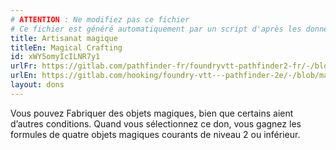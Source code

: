 ```yaml
---
# ATTENTION : Ne modifiez pas ce fichier
# Ce fichier est généré automatiquement par un script d'après les données du module Foundry VTT officiel et de sa traduction
title: Artisanat magique
titleEn: Magical Crafting
id: xWY5omyIcILNR7y1
urlFr: https://gitlab.com/pathfinder-fr/foundryvtt-pathfinder2-fr/-/blob/master/data/feats/xWY5omyIcILNR7y1.htm
urlEn: https://gitlab.com/hooking/foundry-vtt---pathfinder-2e/-/blob/master/packs/data/feats.db/magical-crafting.json
layout: dons
---
```

Vous pouvez Fabriquer des objets magiques, bien que certains aient d’autres conditions. Quand vous sélectionnez ce don, vous gagnez les formules de quatre objets magiques courants de niveau 2 ou inférieur.

